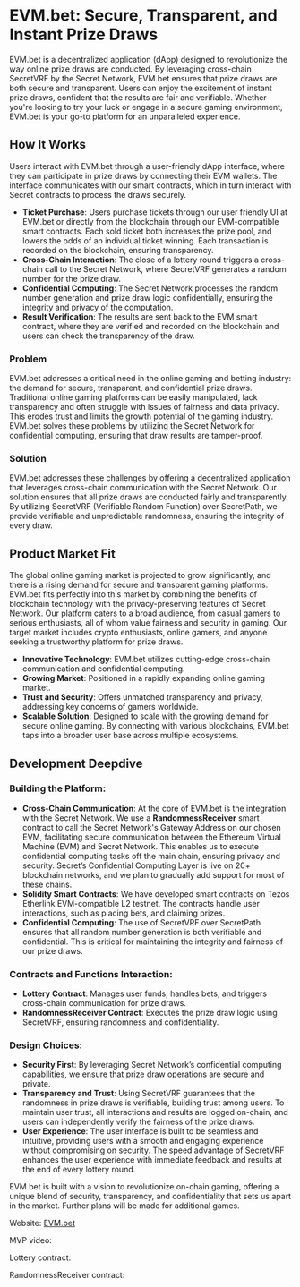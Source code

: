 # EVM.bet: Secure, Transparent, and Instant Prize Draws

EVM.bet is a decentralized application (dApp) designed to revolutionize the way online prize draws are conducted. By leveraging cross-chain SecretVRF by the Secret Network, EVM.bet ensures that prize draws are both secure and transparent. Users can enjoy the excitement of instant prize draws, confident that the results are fair and verifiable. Whether you're looking to try your luck or engage in a secure gaming environment, EVM.bet is your go-to platform for an unparalleled experience.

## How It Works
Users interact with EVM.bet through a user-friendly dApp interface, where they can participate in prize draws by connecting their EVM wallets. The interface communicates with our smart contracts, which in turn interact with Secret contracts to process the draws securely.
- **Ticket Purchase**: Users purchase tickets through our user friendly UI at EVM.bet or directly from the blockchain through our EVM-compatible smart contracts. Each sold ticket both increases the prize pool, and lowers the odds of an individual ticket winning. Each transaction is recorded on the blockchain, ensuring transparency.
- **Cross-Chain Interaction**: The close of a lottery round triggers a cross-chain call to the Secret Network, where SecretVRF generates a random number for the prize draw.
- **Confidential Computing**: The Secret Network processes the random number generation and prize draw logic confidentially, ensuring the integrity and privacy of the computation.
- **Result Verification**: The results are sent back to the EVM smart contract, where they are verified and recorded on the blockchain and users can check the transparency of the draw.

### Problem
EVM.bet addresses a critical need in the online gaming and betting industry: the demand for secure, transparent, and confidential prize draws. Traditional online gaming platforms can be easily manipulated, lack transparency and often struggle with issues of fairness and data privacy. This erodes trust and limits the growth potential of the gaming industry. EVM.bet solves these problems by utilizing the Secret Network for confidential computing, ensuring that draw results are tamper-proof.

### Solution
EVM.bet addresses these challenges by offering a decentralized application that leverages cross-chain communication with the Secret Network. Our solution ensures that all prize draws are conducted fairly and transparently. By utilizing SecretVRF (Verifiable Random Function) over SecretPath, we provide verifiable and unpredictable randomness, ensuring the integrity of every draw. 

## Product Market Fit
The global online gaming market is projected to grow significantly, and there is a rising demand for secure and transparent gaming platforms. EVM.bet fits perfectly into this market by combining the benefits of blockchain technology with the privacy-preserving features of Secret Network. Our platform caters to a broad audience, from casual gamers to serious enthusiasts, all of whom value fairness and security in gaming. Our target market includes crypto enthusiasts, online gamers, and anyone seeking a trustworthy platform for prize draws.

- **Innovative Technology**: EVM.bet utilizes cutting-edge cross-chain communication and confidential computing.
- **Growing Market**: Positioned in a rapidly expanding online gaming market.
- **Trust and Security**: Offers unmatched transparency and privacy, addressing key concerns of gamers worldwide.
- **Scalable Solution**: Designed to scale with the growing demand for secure online gaming. By connecting with various blockchains, EVM.bet taps into a broader user base across multiple ecosystems.

## Development Deepdive
### Building the Platform:
- **Cross-Chain Communication**: At the core of EVM.bet is the integration with the Secret Network. We use a **RandomnessReceiver** smart contract to call the Secret Network's Gateway Address on our chosen EVM, facilitating secure communication between the Ethereum Virtual Machine (EVM) and Secret Network. This enables us to execute confidential computing tasks off the main chain, ensuring privacy and security. Secret’s Confidential Computing Layer is live on 20+ blockchain networks, and we plan to gradually add support for most of these chains.
- **Solidity Smart Contracts**: We have developed smart contracts on Tezos Etherlink EVM-compatible L2 testnet. The contracts handle user interactions, such as placing bets, and claiming prizes.
- **Confidential Computing**: The use of SecretVRF over SecretPath ensures that all random number generation is both verifiable and confidential. This is critical for maintaining the integrity and fairness of our prize draws.

### Contracts and Functions Interaction:
- **Lottery Contract**: Manages user funds, handles bets, and triggers cross-chain communication for prize draws.
- **RandomnessReceiver Contract**: Executes the prize draw logic using SecretVRF, ensuring randomness and confidentiality.

### Design Choices:
- **Security First**: By leveraging Secret Network’s confidential computing capabilities, we ensure that prize draw operations are secure and private.
- **Transparency and Trust**: Using SecretVRF guarantees that the randomness in prize draws is verifiable, building trust among users. To maintain user trust, all interactions and results are logged on-chain, and users can independently verify the fairness of the prize draws.
- **User Experience**: The user interface is built to be seamless and intuitive, providing users with a smooth and engaging experience without compromising on security. The speed advantage of SecretVRF enhances the user experience with immediate feedback and results at the end of every lottery round.


EVM.bet is built with a vision to revolutionize on-chain gaming, offering a unique blend of security, transparency, and confidentiality that sets us apart in the market. Further plans will be made for additional games.

Website: [EVM.bet](https://EVM.bet)

MVP video: 

Lottery contract:

RandomnessReceiver contract:






